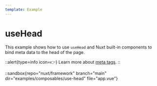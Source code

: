 ```yaml
---
template: Example
---
```


# useHead

This example shows how to use `useHead` and Nuxt built-in components to bind meta data to the head of the page.

::alert{type=info icon=👉}
Learn more about [meta tags](/api-reference/composables/use-meta).
::

::sandbox{repo="nuxt/framework" branch="main" dir="examples/composables/use-head" file="app.vue"}
